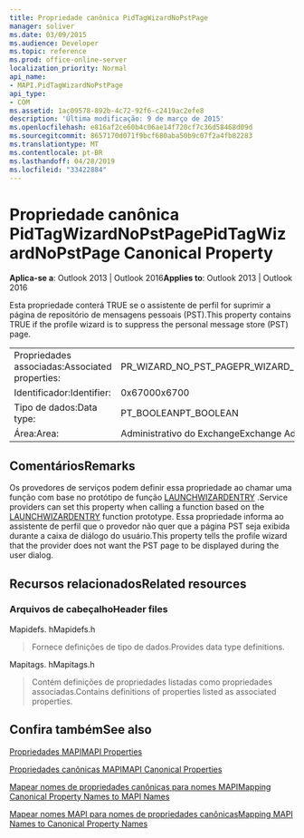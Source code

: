 ```yaml
---
title: Propriedade canônica PidTagWizardNoPstPage
manager: soliver
ms.date: 03/09/2015
ms.audience: Developer
ms.topic: reference
ms.prod: office-online-server
localization_priority: Normal
api_name:
- MAPI.PidTagWizardNoPstPage
api_type:
- COM
ms.assetid: 1ac09578-892b-4c72-92f6-c2419ac2efe8
description: 'Última modificação: 9 de março de 2015'
ms.openlocfilehash: e816af2ce60b4c06ae14f720cf7c36d58468d09d
ms.sourcegitcommit: 8657170d071f9bcf680aba50b9c07f2a4fb82283
ms.translationtype: MT
ms.contentlocale: pt-BR
ms.lasthandoff: 04/28/2019
ms.locfileid: "33422884"
---
```

# <a name="pidtagwizardnopstpage-canonical-property"></a><span data-ttu-id="0d654-103">Propriedade canônica PidTagWizardNoPstPage</span><span class="sxs-lookup"><span data-stu-id="0d654-103">PidTagWizardNoPstPage Canonical Property</span></span>

  
  
<span data-ttu-id="0d654-104">**Aplica-se a**: Outlook 2013 | Outlook 2016</span><span class="sxs-lookup"><span data-stu-id="0d654-104">**Applies to**: Outlook 2013 | Outlook 2016</span></span> 
  
<span data-ttu-id="0d654-105">Esta propriedade conterá TRUE se o assistente de perfil for suprimir a página de repositório de mensagens pessoais (PST).</span><span class="sxs-lookup"><span data-stu-id="0d654-105">This property contains TRUE if the profile wizard is to suppress the personal message store (PST) page.</span></span>
  
|||
|:-----|:-----|
|<span data-ttu-id="0d654-106">Propriedades associadas:</span><span class="sxs-lookup"><span data-stu-id="0d654-106">Associated properties:</span></span>  <br/> |<span data-ttu-id="0d654-107">PR_WIZARD_NO_PST_PAGE</span><span class="sxs-lookup"><span data-stu-id="0d654-107">PR_WIZARD_NO_PST_PAGE</span></span>  <br/> |
|<span data-ttu-id="0d654-108">Identificador:</span><span class="sxs-lookup"><span data-stu-id="0d654-108">Identifier:</span></span>  <br/> |<span data-ttu-id="0d654-109">0x6700</span><span class="sxs-lookup"><span data-stu-id="0d654-109">0x6700</span></span>  <br/> |
|<span data-ttu-id="0d654-110">Tipo de dados:</span><span class="sxs-lookup"><span data-stu-id="0d654-110">Data type:</span></span>  <br/> |<span data-ttu-id="0d654-111">PT_BOOLEAN</span><span class="sxs-lookup"><span data-stu-id="0d654-111">PT_BOOLEAN</span></span>  <br/> |
|<span data-ttu-id="0d654-112">Área:</span><span class="sxs-lookup"><span data-stu-id="0d654-112">Area:</span></span>  <br/> |<span data-ttu-id="0d654-113">Administrativo do Exchange</span><span class="sxs-lookup"><span data-stu-id="0d654-113">Exchange Administrative</span></span>  <br/> |
   
## <a name="remarks"></a><span data-ttu-id="0d654-114">Comentários</span><span class="sxs-lookup"><span data-stu-id="0d654-114">Remarks</span></span>

<span data-ttu-id="0d654-115">Os provedores de serviços podem definir essa propriedade ao chamar uma função com base no protótipo de função [LAUNCHWIZARDENTRY](launchwizardentry.md) .</span><span class="sxs-lookup"><span data-stu-id="0d654-115">Service providers can set this property when calling a function based on the [LAUNCHWIZARDENTRY](launchwizardentry.md) function prototype.</span></span> <span data-ttu-id="0d654-116">Essa propriedade informa ao assistente de perfil que o provedor não quer que a página PST seja exibida durante a caixa de diálogo do usuário.</span><span class="sxs-lookup"><span data-stu-id="0d654-116">This property tells the profile wizard that the provider does not want the PST page to be displayed during the user dialog.</span></span> 
  
## <a name="related-resources"></a><span data-ttu-id="0d654-117">Recursos relacionados</span><span class="sxs-lookup"><span data-stu-id="0d654-117">Related resources</span></span>

### <a name="header-files"></a><span data-ttu-id="0d654-118">Arquivos de cabeçalho</span><span class="sxs-lookup"><span data-stu-id="0d654-118">Header files</span></span>

<span data-ttu-id="0d654-119">Mapidefs. h</span><span class="sxs-lookup"><span data-stu-id="0d654-119">Mapidefs.h</span></span>
  
> <span data-ttu-id="0d654-120">Fornece definições de tipo de dados.</span><span class="sxs-lookup"><span data-stu-id="0d654-120">Provides data type definitions.</span></span>
    
<span data-ttu-id="0d654-121">Mapitags. h</span><span class="sxs-lookup"><span data-stu-id="0d654-121">Mapitags.h</span></span>
  
> <span data-ttu-id="0d654-122">Contém definições de propriedades listadas como propriedades associadas.</span><span class="sxs-lookup"><span data-stu-id="0d654-122">Contains definitions of properties listed as associated properties.</span></span>
    
## <a name="see-also"></a><span data-ttu-id="0d654-123">Confira também</span><span class="sxs-lookup"><span data-stu-id="0d654-123">See also</span></span>



[<span data-ttu-id="0d654-124">Propriedades MAPI</span><span class="sxs-lookup"><span data-stu-id="0d654-124">MAPI Properties</span></span>](mapi-properties.md)
  
[<span data-ttu-id="0d654-125">Propriedades canônicas MAPI</span><span class="sxs-lookup"><span data-stu-id="0d654-125">MAPI Canonical Properties</span></span>](mapi-canonical-properties.md)
  
[<span data-ttu-id="0d654-126">Mapear nomes de propriedades canônicas para nomes MAPI</span><span class="sxs-lookup"><span data-stu-id="0d654-126">Mapping Canonical Property Names to MAPI Names</span></span>](mapping-canonical-property-names-to-mapi-names.md)
  
[<span data-ttu-id="0d654-127">Mapear nomes MAPI para nomes de propriedades canônicas</span><span class="sxs-lookup"><span data-stu-id="0d654-127">Mapping MAPI Names to Canonical Property Names</span></span>](mapping-mapi-names-to-canonical-property-names.md)


